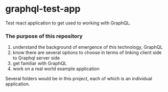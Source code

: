 # graphql-test-app
Test react application to get used to working with GraphQL.

### The purpose of this repository
1. understand the background of emergence of this technology, GraphQL
2. know there are several options to choose in terms of linking client side to Graphql server side
3. get familiar with GraphQL
4. work on a real world example application

Several folders would be in this project, each of which is an individual application.
